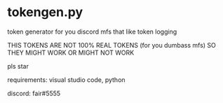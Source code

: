 # tokengen.py
token generator for you discord mfs that like token logging

THIS TOKENS ARE NOT 100% REAL TOKENS (for you dumbass mfs) SO THEY MIGHT WORK OR MIGHT NOT WORK

pls star

requirements: visual studio code, python

discord: fair#5555
